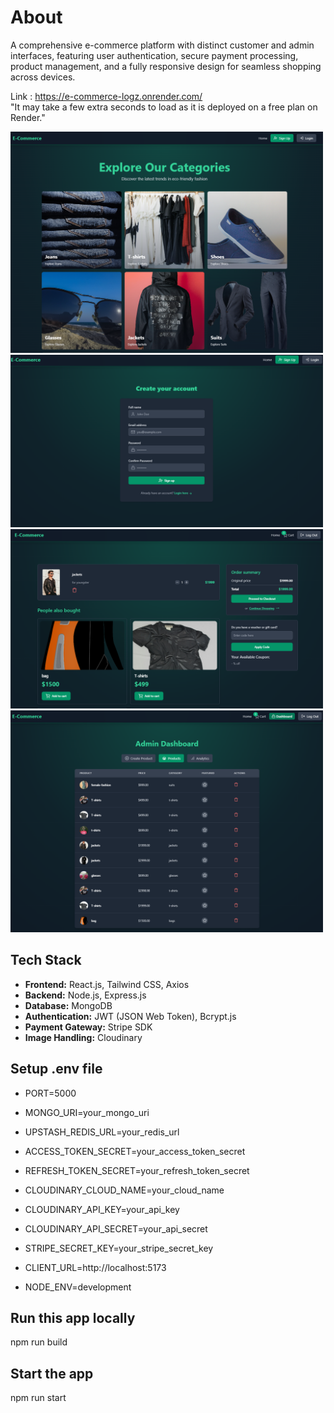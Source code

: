 # About
A comprehensive e-commerce platform with distinct customer and admin interfaces, featuring user authentication, secure payment processing, product management, and a fully responsive design for seamless shopping across devices.

Link : https://e-commerce-logz.onrender.com/  
"It may take a few extra seconds to load as it is deployed on a free plan on Render."


<img src="./Page1.png" width="500" style="margin-right: 10px;"/>
<img src="./Page2.png" width="500" style="margin-right: 10px;"/>
<img src="./Page3.png" width="500" style="margin-right: 10px;" />
<img src="./Page4.png" width="500" style="margin-right: 10px;"/>

## Tech Stack

- **Frontend:** React.js, Tailwind CSS, Axios
- **Backend:** Node.js, Express.js
- **Database:** MongoDB
- **Authentication:** JWT (JSON Web Token), Bcrypt.js
- **Payment Gateway:** Stripe SDK
- **Image Handling:** Cloudinary

## Setup .env file

- PORT=5000
- MONGO_URI=your_mongo_uri

- UPSTASH_REDIS_URL=your_redis_url

- ACCESS_TOKEN_SECRET=your_access_token_secret
- REFRESH_TOKEN_SECRET=your_refresh_token_secret

- CLOUDINARY_CLOUD_NAME=your_cloud_name
- CLOUDINARY_API_KEY=your_api_key
- CLOUDINARY_API_SECRET=your_api_secret

- STRIPE_SECRET_KEY=your_stripe_secret_key
- CLIENT_URL=http://localhost:5173
- NODE_ENV=development


## Run this app locally
 npm run build
 
## Start the app
 npm run start
